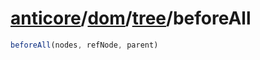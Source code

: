 # [anticore](../../../../../#reference)/[dom](../../#reference)/[tree](../#reference)/<a name="reference">beforeAll</a>

```js
beforeAll(nodes, refNode, parent)
```